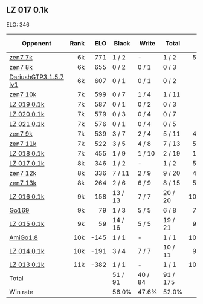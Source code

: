 ## LZ 017 0.1k ##

ELO: 346

Opponent | Rank | ELO | Black | Write | Total | Win rate
---------|-----:|----:|-------|-------|-------|-------:
[zen7 7k](zen7%207k.md) | 6k | 771 | 1 / 2 | - | 1 / 2 | 50.0%
[zen7 8k](zen7%208k.md) | 6k | 655 | 0 / 2 | 0 / 1 | 0 / 3 | 0.0%
[DariushGTP3.1.5.7 lv1](DariushGTP3.1.5.7%20lv1.md) | 6k | 607 | 0 / 1 | 0 / 1 | 0 / 2 | 0.0%
[zen7 10k](zen7%2010k.md) | 7k | 599 | 0 / 7 | 1 / 4 | 1 / 11 | 9.1%
[LZ 019 0.1k](LZ%20019%200.1k.md) | 7k | 587 | 0 / 1 | 0 / 2 | 0 / 3 | 0.0%
[LZ 020 0.1k](LZ%20020%200.1k.md) | 7k | 579 | 0 / 3 | 0 / 4 | 0 / 7 | 0.0%
[LZ 021 0.1k](LZ%20021%200.1k.md) | 7k | 576 | 0 / 1 | 0 / 4 | 0 / 5 | 0.0%
[zen7 9k](zen7%209k.md) | 7k | 539 | 3 / 7 | 2 / 4 | 5 / 11 | 45.5%
[zen7 11k](zen7%2011k.md) | 7k | 522 | 3 / 5 | 4 / 8 | 7 / 13 | 53.8%
[LZ 018 0.1k](LZ%20018%200.1k.md) | 7k | 455 | 1 / 9 | 1 / 10 | 2 / 19 | 10.5%
[LZ 017 0.1k](LZ%20017%200.1k.md) | 8k | 346 | 1 / 2 | - | 1 / 2 | 50.0%
[zen7 12k](zen7%2012k.md) | 8k | 336 | 7 / 11 | 2 / 9 | 9 / 20 | 45.0%
[zen7 13k](zen7%2013k.md) | 8k | 264 | 2 / 6 | 6 / 9 | 8 / 15 | 53.3%
[LZ 016 0.1k](LZ%20016%200.1k.md) | 9k | 158 | 13 / 13 | 7 / 7 | 20 / 20 | 100.0%
[Go169](Go169.md) | 9k | 79 | 1 / 3 | 5 / 5 | 6 / 8 | 75.0%
[LZ 015 0.1k](LZ%20015%200.1k.md) | 9k | 59 | 14 / 16 | 5 / 5 | 19 / 21 | 90.5%
[AmiGo1.8](AmiGo1.8.md) | 10k | -145 | 1 / 1 | - | 1 / 1 | 100.0%
[LZ 014 0.1k](LZ%20014%200.1k.md) | 10k | -191 | 3 / 4 | 7 / 7 | 10 / 11 | 90.9%
[LZ 013 0.1k](LZ%20013%200.1k.md) | 11k | -382 | 1 / 1 | - | 1 / 1 | 100.0%
Total | | | 51 / 91 | 40 / 84 | 91 / 175 | 
Win rate| | | 56.0% | 47.6% | 52.0% | 
